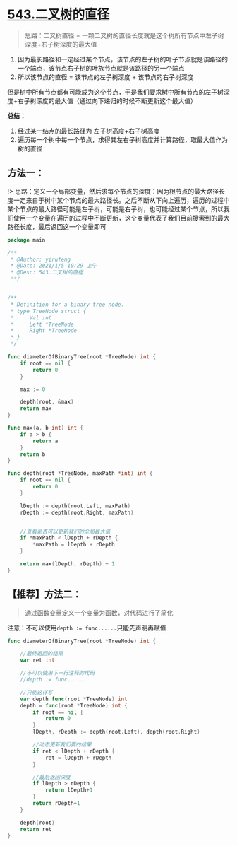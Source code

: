 
# [543.二叉树的直径](https://leetcode-cn.com/problems/diameter-of-binary-tree/)

> 思路：二叉树直径 = 一颗二叉树的直径长度就是这个树所有节点中左子树深度+右子树深度的最大值

1. 因为最长路径和一定经过某个节点，该节点的左子树的叶子节点就是该路径的一个端点，该节点右子树的叶族节点就是该路径的另一个端点
2. 所以该节点的直径 = 该节点的左子树深度 + 该节点的右子树深度

但是树中所有节点都有可能成为这个节点，于是我们要求树中所有节点的左子树深度+右子树深度的最大值（通过向下递归的时候不断更新这个最大值）

**总结：**
1. 经过某一结点的最长路径为 左子树高度+右子树高度
2. 遍历每一个树中每一个节点，求得其左右子树高度并计算路径，取最大值作为树的直径

## 方法一：

!> 思路：定义一个局部变量，然后求每个节点的深度：因为根节点的最大路径长度一定来自于树中某个节点的最大路径长。之后不断从下向上遍历，遍历的过程中某个节点的最大路径可能是左子树，可能是右子树，也可能经过某个节点，所以我们使用一个变量在遍历的过程中不断更新，这个变量代表了我们目前搜索到的最大路径长度，最后返回这一个变量即可

```go
package main

/**
 * @Author: yirufeng
 * @Date: 2021/1/5 10:29 上午
 * @Desc: 543.二叉树的直径
 **/


/**
 * Definition for a binary tree node.
 * type TreeNode struct {
 *     Val int
 *     Left *TreeNode
 *     Right *TreeNode
 * }
 */

func diameterOfBinaryTree(root *TreeNode) int {
	if root == nil {
		return 0
	}

	max := 0

	depth(root, &max)
	return max
}

func max(a, b int) int {
	if a > b {
		return a
	}
	return b
}

func depth(root *TreeNode, maxPath *int) int {
	if root == nil {
		return 0
	}

	lDepth := depth(root.Left, maxPath)
	rDepth := depth(root.Right, maxPath)


	//查看是否可以更新我们的全局最大值
	if *maxPath < lDepth + rDepth {
		*maxPath = lDepth + rDepth
	}

	return max(lDepth, rDepth) + 1
}

```

## 【推荐】方法二：
> 通过函数变量定义一个变量为函数，对代码进行了简化


注意：不可以使用`depth := func......`只能先声明再赋值
```go
func diameterOfBinaryTree(root *TreeNode) int {

	//最终返回的结果
	var ret int

	//不可以使用下一行注释的代码
	//depth := func......

	//只能这样写
	var depth func(root *TreeNode) int
	depth = func(root *TreeNode) int {
		if root == nil {
			return 0
		}
		lDepth, rDepth := depth(root.Left), depth(root.Right)

		//动态更新我们要的结果
		if ret < lDepth + rDepth {
			ret = lDepth + rDepth
		}

		//最后返回深度
		if lDepth > rDepth {
			return lDepth+1
		}
		return rDepth+1
	}

	depth(root)
	return ret
}


```